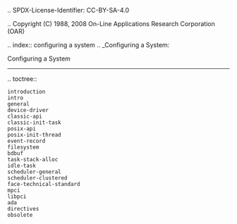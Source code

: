 .. SPDX-License-Identifier: CC-BY-SA-4.0

.. Copyright (C) 1988, 2008 On-Line Applications Research Corporation (OAR)

.. index:: configuring a system
.. _Configuring a System:

Configuring a System
********************

.. toctree::

    introduction
    intro
    general
    device-driver
    classic-api
    classic-init-task
    posix-api
    posix-init-thread
    event-record
    filesystem
    bdbuf
    task-stack-alloc
    idle-task
    scheduler-general
    scheduler-clustered
    face-technical-standard
    mpci
    libpci
    ada
    directives
    obsolete
